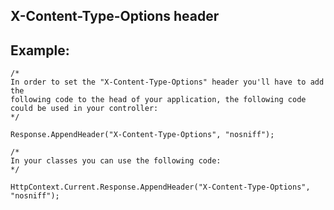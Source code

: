 X-Content-Type-Options header
-------

## Example:


    /*
    In order to set the "X-Content-Type-Options" header you'll have to add the 
    following code to the head of your application, the following code could be used in your controller:
    */
    
    Response.AppendHeader("X-Content-Type-Options", "nosniff"); 
    
	/*
	In your classes you can use the following code:
	*/
	
	HttpContext.Current.Response.AppendHeader("X-Content-Type-Options", "nosniff"); 
	

